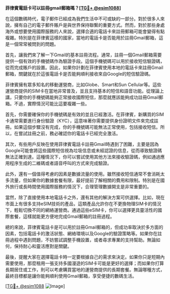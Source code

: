 **菲律賓電話卡可以註冊gmail郵箱嗎？[[TG💪+ @esim1088](https://t.me/s/esim1088)]**

在這個數碼時代，電子郵件已經成為我們生活中不可或缺的一部分。對於很多人來說，擁有自己的電子郵件賬戶是與世界保持聯繫的重要方式。然而，對於那些身處海外或想要使用國際服務的人來說，選擇合適的電話卡來註冊郵箱可能會變得有點複雜。特別是在菲律賓這樣的國家，當地的電話卡是否能用於註冊Gmail郵箱，這是一個常常被問到的問題。

首先，讓我們來了解一下Gmail的基本註冊流程。通常，註冊一個Gmail郵箱需要提供一個有效的手機號碼作為驗證手段。這個手機號碼可以用於接收短信驗證碼，從而完成賬戶的設置。因此，如果你計劃在菲律賓使用本地的電話卡來註冊Gmail郵箱，關鍵就在於這張電話卡是否能夠順利接收來自Google的短信驗證碼。

菲律賓擁有眾多知名的移動運營商，比如Globe、Smart和Sun Cellular等。這些運營商提供的SIM卡在當地非常普及，並且支持基本的短信和語音功能。從理論上講，只要你的手機號碼能夠正常接收國際短信，那麼就應該能夠成功註冊Gmail郵箱。不過，實際情況可能比這要複雜一些。

首先，你需要確保你的手機號碼是有效的並且已經激活。在菲律賓，新購買的SIM卡通常需要進行身份驗證（KYC），這意味著你需要提供身份證明文件來完成註冊。如果這個步驟沒有完成，你的手機號碼可能無法正常使用，包括接收短信。所以，在嘗試註冊之前，務必確認你的電話卡已經完全激活。

其次，有些用戶反映在使用菲律賓電話卡註冊Gmail時遇到了困難，主要是因為Google可能會將這些國際短信視為垃圾信息或未經認證的信息，從而導致驗證碼無法正確到達。這種情況下，你可以嘗試使用其他方法來接收驗證碼，例如通過應用程序生成的二維碼或者語音呼叫的方式來完成驗證。

此外，還有一個值得考慮的因素是數據流量的使用。雖然接收短信通常不會消耗太多流量，但如果你的數據套餐有限，最好提前了解相關的費用和限制。特別是在國外旅行或長時間使用國際服務的情況下，合理管理數據開支是非常重要的。

當然，除了直接使用本地電話卡之外，還有其他的解決方案可供選擇。比如，現在市面上有很多支持eSIM技術的產品，這類產品允許你在不更換物理SIM卡的情況下，輕鬆切換不同的網絡運營商。通過這些eSIM卡，你可以選擇更具靈活性的國際套餐，這樣就能更方便地完成Gmail郵箱的註冊過程。

總的來說，菲律賓電話卡是可以用於註冊Gmail郵箱的，但成功率取決於多方面的因素，包括電話卡的激活狀態、網絡環境以及Google的驗證策略等。如果你在註冊過程中遇到問題，不妨嘗試調整手機設置，或者尋求專業的支持幫助。無論如何，保持耐心和靈活應對是關鍵。

最後，提醒大家在選擇電話卡時一定要根據自己的需求來決定。如果你只是短期內需要使用，那麼租用一張支持多國漫遊的SIM卡可能是更好的選擇；而如果你打算長期居住或工作，則可以考慮購買當地的運營商提供的長期套餐。無論哪種方式，最終目標都是讓你能夠順利使用Gmail郵箱，享受便捷的數碼生活。

[[TG💪+ @esim1088](https://t.me/s/esim1088) ![Image](https://i.postimg.cc/4NQfJmqS/Snipaste-2025-05-13-00-14-12.png)]